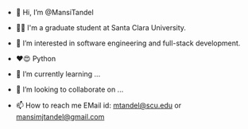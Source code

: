- 👋 Hi, I’m @MansiTandel
- 👩‍💻 I'm a graduate student at Santa Clara University. 

- 👀 I’m interested in software engineering and full-stack development.
- ❤️😍 Python
- 🌱 I’m currently learning ...
- 💞️ I’m looking to collaborate on ...
- 📫 How to reach me  EMail id: mtandel@scu.edu or mansimjtandel@gmail.com

<!---
MansiTandel/MansiTandel is a ✨ special ✨ repository because its `README.md` (this file) appears on your GitHub profile.
You can click the Preview link to take a look at your changes.
--->
